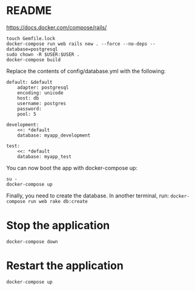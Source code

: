 # README

https://docs.docker.com/compose/rails/

```
touch Gemfile.lock
docker-compose run web rails new . --force --no-deps --database=postgresql
sudo chown -R $USER:$USER .
docker-compose build
```

Replace the contents of config/database.yml with the following:
```
default: &default
    adapter: postgresql
    encoding: unicode
    host: db
    username: postgres
    password:
    pool: 5

development:
    <<: *default
    database: myapp_development

test:
    <<: *default
    database: myapp_test
```

You can now boot the app with docker-compose up:
```
su -
docker-compose up
```

Finally, you need to create the database. In another terminal, run:
`docker-compose run web rake db:create`

# Stop the application

`docker-compose down`

# Restart the application

`docker-compose up`
